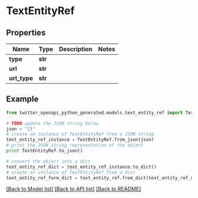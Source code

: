 # TextEntityRef


## Properties

Name | Type | Description | Notes
------------ | ------------- | ------------- | -------------
**type** | **str** |  | 
**url** | **str** |  | 
**url_type** | **str** |  | 

## Example

```python
from twitter_openapi_python_generated.models.text_entity_ref import TextEntityRef

# TODO update the JSON string below
json = "{}"
# create an instance of TextEntityRef from a JSON string
text_entity_ref_instance = TextEntityRef.from_json(json)
# print the JSON string representation of the object
print TextEntityRef.to_json()

# convert the object into a dict
text_entity_ref_dict = text_entity_ref_instance.to_dict()
# create an instance of TextEntityRef from a dict
text_entity_ref_form_dict = text_entity_ref.from_dict(text_entity_ref_dict)
```
[[Back to Model list]](../README.md#documentation-for-models) [[Back to API list]](../README.md#documentation-for-api-endpoints) [[Back to README]](../README.md)


